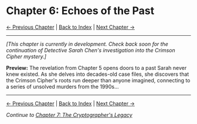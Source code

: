 # Chapter 6: Echoes of the Past

[← Previous Chapter](chapter05.md) | [Back to Index](../index.md) | [Next Chapter →](chapter07.md)

---

*[This chapter is currently in development. Check back soon for the continuation of Detective Sarah Chen's investigation into the Crimson Cipher mystery.]*

**Preview:**
The revelation from Chapter 5 opens doors to a past Sarah never knew existed. As she delves into decades-old case files, she discovers that the Crimson Cipher's roots run deeper than anyone imagined, connecting to a series of unsolved murders from the 1990s...

---

[← Previous Chapter](chapter05.md) | [Back to Index](../index.md) | [Next Chapter →](chapter07.md)

*Continue to [Chapter 7: The Cryptographer's Legacy](chapter07.md)*